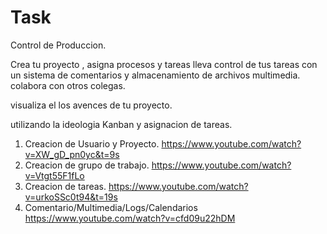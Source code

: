 # Task
Control de Produccion.

Crea tu proyecto , asigna procesos y tareas lleva control de tus tareas con un sistema de comentarios y almacenamiento de archivos multimedia.
colabora con otros colegas.

visualiza el los avences de tu proyecto.

utilizando la ideologia Kanban y asignacion de tareas.


1. Creacion de Usuario y Proyecto.
https://www.youtube.com/watch?v=XW_gD_pn0yc&t=9s
2. Creacion de grupo de trabajo.
https://www.youtube.com/watch?v=Vtgt55F1fLo
3. Creacion de tareas.
https://www.youtube.com/watch?v=urkoSSc0t94&t=19s
4. Comentario/Multimedia/Logs/Calendarios
https://www.youtube.com/watch?v=cfd09u22hDM




